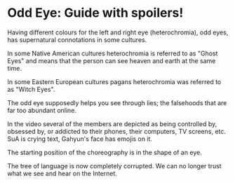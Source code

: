 # Odd Eye: Guide with spoilers!

Having different colours for the left and right eye (heterochromia),
odd eyes, has supernatural connotations in some cultures.

In some Native American cultures heterochromia is referred to as
"Ghost Eyes" and means that the person can see heaven and earth
at the same time.

In some Eastern European cultures pagans heterochromia was referred to
as "Witch Eyes".

The odd eye supposedly helps you see through lies;
the falsehoods that are far too abundant online.

In the video several of the members are depicted as being controlled by,
obsessed by, or addicted to their phones, their computers, TV screens, etc.
SuA is crying text, Gahyun's face has emojis on it.

The starting position of the choreography is in the shape of an eye.

The tree of language is now completely corrupted.
We can no longer trust what we see and hear on the Internet.
